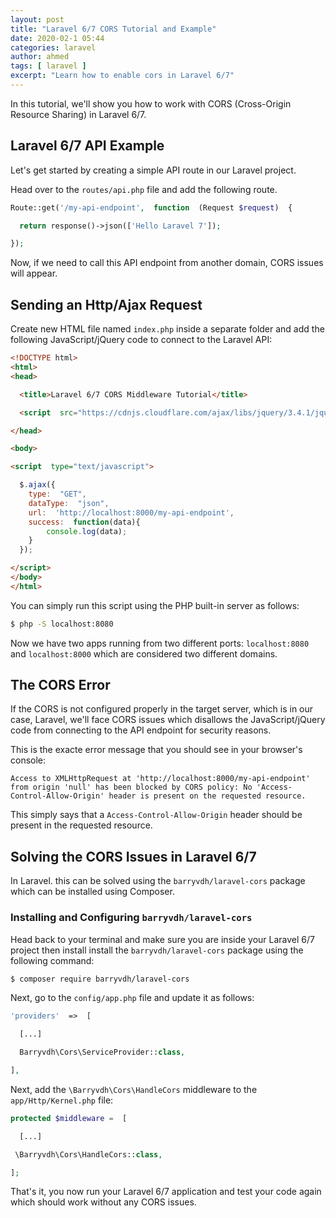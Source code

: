 ```yaml
---
layout: post
title: "Laravel 6/7 CORS Tutorial and Example"
date: 2020-02-1 05:44
categories: laravel
author: ahmed
tags: [ laravel ]
excerpt: "Learn how to enable cors in Laravel 6/7"
---
```


In this tutorial, we'll show you how to work with CORS (Cross-Origin Resource Sharing) in Laravel 6/7.


## Laravel 6/7 API  Example

Let's get started by creating a simple API route in our Laravel project.

Head over to the `routes/api.php` file and add the following route.


```php
Route::get('/my-api-endpoint',  function  (Request $request)  {

  return response()->json(['Hello Laravel 7']);

});
```

Now, if we need to call this API endpoint from another domain, CORS issues will appear.

## Sending an Http/Ajax Request

Create new HTML file named `index.php` inside a separate folder and add the following JavaScript/jQuery code to connect to the Laravel API:

```html
<!DOCTYPE html>
<html>
<head>

  <title>Laravel 6/7 CORS Middleware Tutorial</title>

  <script  src="https://cdnjs.cloudflare.com/ajax/libs/jquery/3.4.1/jquery.min.js"  crossorigin="anonymous"></script>

</head>

<body>

<script  type="text/javascript">

  $.ajax({
    type:  "GET",
    dataType:  "json",
    url:  'http://localhost:8000/my-api-endpoint',
    success:  function(data){
        console.log(data);
    }
  });

</script>
</body>
</html>
```

You can simply run this script using the PHP built-in server as follows:

```bash
$ php -S localhost:8080
```



Now we have two apps running from two different ports: `localhost:8080` and `localhost:8000` which are considered two different domains.

## The CORS Error

If the CORS is not configured properly in the target server, which is in our case, Laravel, we'll face CORS issues which disallows the JavaScript/jQuery code from connecting to the API endpoint for security reasons. 

This is the exacte error message that you should see in your browser's console:

```
Access to XMLHttpRequest at 'http://localhost:8000/my-api-endpoint' from origin 'null' has been blocked by CORS policy: No 'Access-Control-Allow-Origin' header is present on the requested resource.
```

This simply says that a `Access-Control-Allow-Origin` header should be present in the requested resource.


## Solving the CORS Issues in Laravel 6/7

In Laravel. this can be solved using the `barryvdh/laravel-cors` package which can be installed using Composer.

### Installing and Configuring `barryvdh/laravel-cors`

Head back to your terminal and make sure you are inside your Laravel 6/7 project then install install the `barryvdh/laravel-cors` package using the following command:

```bash
$ composer require barryvdh/laravel-cors
```

Next, go to the `config/app.php` file and update it as follows:


```php
'providers'  =>  [

  [...]

  Barryvdh\Cors\ServiceProvider::class,

],
```

Next, add the `\Barryvdh\Cors\HandleCors` middleware to the `app/Http/Kernel.php` file:

```php
protected $middleware =  [

  [...]

 \Barryvdh\Cors\HandleCors::class,

];
```

That's it, you now run your Laravel 6/7 application and test your code again which should work without any CORS issues.
